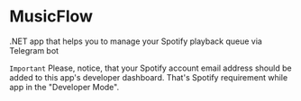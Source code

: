 # MusicFlow
.NET app that helps you to manage your Spotify playback queue via Telegram bot

`Important`
Please, notice, that your Spotify account email address should be added to this app's developer dashboard. That's Spotify requirement while app in the "Developer Mode". 
